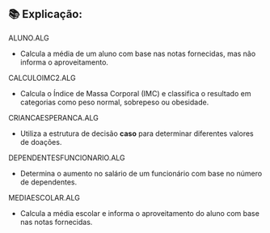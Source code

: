 ## 📚 Explicação:

ALUNO.ALG

* Calcula a média de um aluno com base nas notas fornecidas, mas não informa o aproveitamento.  

CALCULOIMC2.ALG

* Calcula o Índice de Massa Corporal (IMC) e classifica o resultado em categorias como peso normal, sobrepeso ou obesidade.   

CRIANCAESPERANCA.ALG

* Utiliza a estrutura de decisão **caso** para determinar diferentes valores de doações. 

DEPENDENTESFUNCIONARIO.ALG

* Determina o aumento no salário de um funcionário com base no número de dependentes.  

MEDIAESCOLAR.ALG

* Calcula a média escolar e informa o aproveitamento do aluno com base nas notas fornecidas.  
